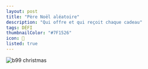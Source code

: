 ```yaml
---
layout: post
title: "Père Noël aléatoire"
description: "Qui offre et qui reçoit chaque cadeau"
tags: DÉFI
thumbnailColor: "#7F1526"
icon: 🎅
listed: true
---
```


![b99 christmas](https://media3.giphy.com/media/l4JyXxZuYlt6BUUaA/giphy.gif?cid=790b7611db9865c6b3ca30b2ffd967b5c86700f85dbd799a&rid=giphy.gif&ct=g)